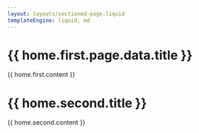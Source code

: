 ```yaml
---
layout: layouts/sectioned-page.liquid
templateEngine: liquid, md
---
```


# {{ home.first.page.data.title }}

{{ home.first.content }}

# {{ home.second.title }}

{{ home.second.content }}

